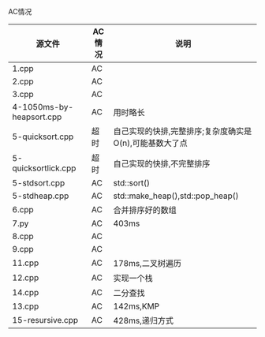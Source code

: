AC情况

|源文件|AC情况|说明|
|-|-|-|
|1.cpp|AC||
|2.cpp|AC||
|3.cpp|AC||
|4-1050ms-by-heapsort.cpp|AC|用时略长|
|5-quicksort.cpp|超时|自己实现的快排,完整排序;复杂度确实是O(n),可能基数大了点|
|5-quicksortlick.cpp|超时|自己实现的快排,不完整排序|
|5-stdsort.cpp|AC|std::sort()|
|5-stdheap.cpp|AC|std::make_heap(),std::pop_heap()|
|6.cpp|AC|合并排序好的数组|
|7.py|AC|403ms|
|8.cpp|AC||
|9.cpp|AC||
|11.cpp|AC|178ms,二叉树遍历|
|12.cpp|AC|实现一个栈|
|14.cpp|AC|二分查找|
|13.cpp|AC|142ms,KMP|
|15-resursive.cpp|AC|428ms,递归方式|